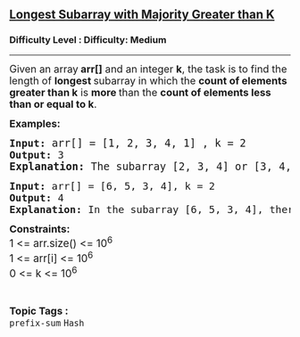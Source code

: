 <h2><a href="https://www.geeksforgeeks.org/problems/longest-subarray-with-majority-greater-than-k/1?page=8&difficulty=Medium&status=unsolved,attempted&sortBy=accuracy">Longest Subarray with Majority Greater than K</a></h2><h3>Difficulty Level : Difficulty: Medium</h3><hr><div class="problems_problem_content__Xm_eO"><p><span style="font-size: 18px;">Given an array<strong> arr[]</strong> and an integer <strong>k</strong>, the task is to find the length of <strong>longest </strong>subarray in which the <strong>count of elements greater than k</strong> is <strong>more </strong>than the <strong>count of elements less than or equal to k</strong>.</span></p>
<p><strong><span style="font-size: 18px;">Examples:</span></strong></p>
<pre><strong><span style="font-size: 18px;">Input:</span><span style="font-size: 18px;"> </span></strong><span style="font-size: 18px;"><span style="font-size: 14pt;">arr[]</span><span style="font-size: 14pt;"> = [1, 2, 3, 4, 1] , k = 2</span>
<strong>Output: </strong></span><span style="font-size: 18px;">3<br></span><strong><span style="font-size: 14pt;">Explanation: </span></strong><span style="font-size: 18.6667px;">The subarray [2, 3, 4] or [3, 4, 1] satisfy the given condition, and there is no subarray of length 4 or 5 which will hold the given condition, so the answer is 3.</span></pre>
<pre><span style="font-size: 18px;"><strong>Input: </strong>arr[] = [6, 5, 3, 4], k = 2
<strong>Output: </strong></span><span style="font-size: 18px;">4<br><strong>Explanation:</strong> In the subarray [6, 5, 3, 4], there are 4 elements &gt; 2 and 0 elements &lt;= 2, so it is the longest subarray.</span></pre>
<p><strong><span style="font-size: 18px;">Constraints:</span></strong><br><span style="font-size: 14pt;">1 &lt;= arr.size() &lt;= 10<sup>6 <br></sup>1 &lt;= arr[i] &lt;= 10<sup>6<br></sup><span style="font-size: 14pt;">0 &lt;= k &lt;= 10<sup>6</sup></span></span></p></div><br><p><span style=font-size:18px><strong>Topic Tags : </strong><br><code>prefix-sum</code>&nbsp;<code>Hash</code>&nbsp;